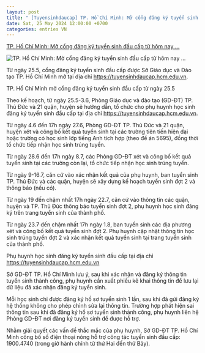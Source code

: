 ```yaml
---
layout: post
title: " [Tuyensinhdaucap] TP. Hồ Chí Minh: Mở cổng đăng ký tuyển sinh đầu cấp từ hôm nay ..."
date: Sat, 25 May 2024 12:00:00 +0700
categories: entries VN
---
```

[TP. Hồ Chí Minh: Mở cổng đăng ký tuyển sinh đầu cấp từ hôm nay ...](https://daibieunhandan.vn/giao-duc--y-te1/tp-ho-chi-minh-mo-cong-dang-ky-tuyen-sinh-dau-cap-tu-hom-nay--i372819/)

![TP. Hồ Chí Minh: Mở cổng đăng ký tuyển sinh đầu cấp từ hôm nay ...](https://img.daibieunhandan.vn/Files/Images/2024/05/25/z5470485209633_1023ae175f0806e13-1716605648676.jpg)

Từ ngày 25.5, cổng đăng ký tuyển sinh đầu cấp được Sở Giáo dục và Đào tạo TP. Hồ Chí Minh mở tại địa chỉ https://tuyensinhdaucap.hcm.edu.vn.

TP. Hồ Chí Minh mở cổng đăng ký tuyển sinh đầu cấp từ ngày 25.5

Theo kế hoạch, từ ngày 25.5-3.6, Phòng Giáo dục và đào tạo (GD-ĐT) TP. Thủ Đức và 21 quận, huyện sẽ hướng dẫn, tổ chức cho phụ huynh học sinh đăng ký tuyển sinh đầu cấp tại địa chỉ https://tuyensinhdaucap.hcm.edu.vn.

Từ ngày 4.6 đến 17h ngày 27.6, Phòng GD-ĐT TP. Thủ Đức và 21 quận, huyện xét và công bố kết quả tuyển sinh tại các trường tiên tiến hiện đại hoặc trường có học sinh lớp tiếng Anh tích hợp (theo đề án 5695), đồng thời tổ chức tiếp nhận học sinh trúng tuyển.

Từ ngày 28.6 đến 17h ngày 8.7, các Phòng GD-ĐT xét và công bố kết quả tuyển sinh tại các trường còn lại, tổ chức tiếp nhận học sinh trúng tuyển.

Từ ngày 9-16.7, căn cứ vào xác nhận kết quả của phụ huynh, ban tuyển sinh TP. Thủ Đức và các quận, huyện sẽ xây dựng kế hoạch tuyển sinh đợt 2 và thông báo (nếu có).

Từ ngày 19 đến chậm nhất 17h ngày 22.7, căn cứ vào thông tin các quận, huyện và TP. Thủ Đức thông báo tuyển sinh đợt 2, phụ huynh học sinh đăng ký trên trang tuyển sinh của thành phố.

Từ ngày 23.7 đến chậm nhất 17h ngày 1.8, ban tuyển sinh các địa phương xét và công bố kết quả tuyển sinh đợt 2. Phụ huynh cập nhật thông tin học sinh trúng tuyển đợt 2 và xác nhận kết quả tuyển sinh tại trang tuyển sinh của thành phố.

Phụ huynh học sinh đăng ký tuyển sinh đầu cấp tại địa chỉ https://tuyensinhdaucap.hcm.edu.vn

Sở GD-ĐT TP. Hồ Chí Minh lưu ý, sau khi xác nhận và đăng ký thông tin tuyển sinh thành công, phụ huynh cần xuất phiếu kê khai thông tin để lưu lại dữ liệu đã xác nhận đăng ký tuyển sinh.

Mỗi học sinh chỉ được đăng ký hồ sơ tuyển sinh 1 lần, sau khi đã gửi đăng ký hệ thống không cho phép chỉnh sửa lại thông tin. Trường hợp phát hiện sai thông tin sau khi đã đăng ký hồ sơ tuyển sinh thành công, phụ huynh liên hệ Phòng GD-ĐT nơi đăng ký tuyển sinh để được hỗ trợ.

Nhằm giải quyết các vấn đề thắc mắc của phụ huynh, Sở GD-ĐT TP. Hồ Chí Minh công bố số điện thoại nóng hỗ trợ công tác tuyển sinh đầu cấp: 1900.4740 (trong giờ hành chính từ thứ Hai đến thứ Bảy).

